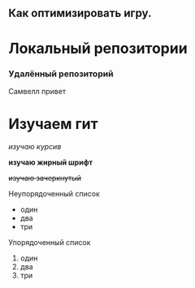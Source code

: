 ## Как оптимизировать игру.

# Локальный репозитории

### Удалённый репозиторий

Самвелл привет

# Изучаем гит 

*изучаю курсив*

**изучаю жирный шрифт**

~~изучаю зачеркнутый~~

Неупорядоченный список
* один
* два
* три

Упорядоченный список
1. один
2. два
3. три